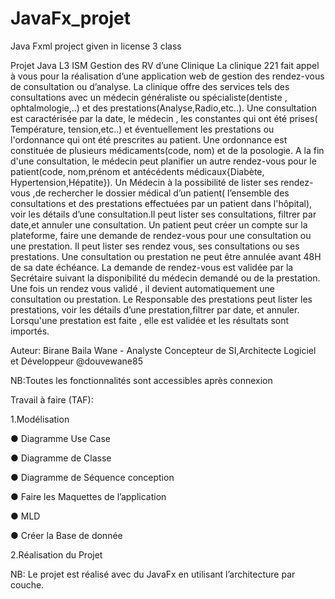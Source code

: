 # JavaFx_projet
Java Fxml project given in license 3 class

  Projet Java L3 ISM
Gestion des RV d’une Clinique La clinique 221 fait appel à vous pour la réalisation d’une application web de 
gestion des rendez-vous de consultation ou d’analyse. La clinique offre des services tels des consultations avec 
un médecin généraliste ou spécialiste(dentiste , ophtalmologie,..) et des prestations(Analyse,Radio,etc..).
Une consultation est caractérisée par la date, le médecin , les constantes qui ont été prises( Température, 
tension,etc..) et éventuellement les prestations ou l'ordonnance qui ont été prescrites au patient.
Une ordonnance est constituée de plusieurs médicaments(code, nom) et de la posologie. A la fin d'une consultation,
le médecin peut planifier un autre rendez-vous pour le patient(code, nom,prénom et antécédents médicaux{Diabète,
Hypertension,Hépatite}). Un Médecin à la possibilité de lister ses rendez-vous ,de rechercher le dossier médical
d’un patient( l’ensemble des consultations et des prestations effectuées par un patient dans l'hôpital), voir les détails 
d’une consultation.Il peut lister ses consultations, filtrer par date,et annuler une consultation.
Un patient peut créer un compte sur la plateforme, faire une demande de rendez-vous pour une consultation ou une prestation.
Il peut lister ses rendez vous, ses consultations ou ses prestations. Une consultation ou prestation ne peut être 
annulée avant 48H de sa date échéance. La demande de rendez-vous est validée par la Secrétaire suivant la
disponibilité du médecin demandé ou de la prestation. Une fois un rendez vous validé , il devient automatiquement
une consultation ou prestation. Le Responsable des prestations peut lister les prestations, voir les
détails d’une prestation,filtrer par date, et annuler.
Lorsqu'une prestation est faite , elle est validée et les résultats sont importés.

Auteur: Birane Baila Wane - Analyste Concepteur de SI,Architecte Logiciel et Développeur @douvewane85

NB:Toutes les fonctionnalités sont accessibles après connexion

Travail à faire (TAF):

1.Modélisation

  ● Diagramme Use Case
  
  ● Diagramme de Classe
  
  ● Diagramme de Séquence conception
  
  ● Faire les Maquettes de l’application
  
  ● MLD
  
  ● Créer la Base de donnée

2.Réalisation du Projet

NB: Le projet est réalisé avec du JavaFx en utilisant l’architecture par couche.
